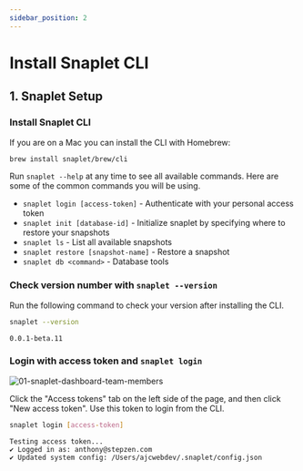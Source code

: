 ```yaml
---
sidebar_position: 2
---
```


# Install Snaplet CLI

## 1. Snaplet Setup

### Install Snaplet CLI

If you are on a Mac you can install the CLI with Homebrew:

```bash
brew install snaplet/brew/cli
```

Run `snaplet --help` at any time to see all available commands. Here are some of the common commands you will be using.

* `snaplet login [access-token]` - Authenticate with your personal access token
* `snaplet init [database-id]` - Initialize snaplet by specifying where to restore your snapshots
* `snaplet ls` - List all available snapshots
* `snaplet restore [snapshot-name]` - Restore a snapshot
* `snaplet db <command>` - Database tools

### Check version number with `snaplet --version`

Run the following command to check your version after installing the CLI.

```bash
snaplet --version
```

```
0.0.1-beta.11
```

### Login with access token and `snaplet login`

![01-snaplet-dashboard-team-members](https://dev-to-uploads.s3.amazonaws.com/uploads/articles/4oiyi9ssnx0r31d5rupp.png)

Click the "Access tokens" tab on the left side of the page, and then click "New access token". Use this token to login from the CLI.

```bash
snaplet login [access-token]
```

```
Testing access token...
✔ Logged in as: anthony@stepzen.com
✔ Updated system config: /Users/ajcwebdev/.snaplet/config.json
```